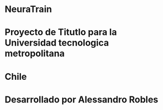 # NeuraTrain
# Proyecto de Titutlo para la Universidad tecnologica metropolitana
# Chile
# Desarrollado por Alessandro Robles
